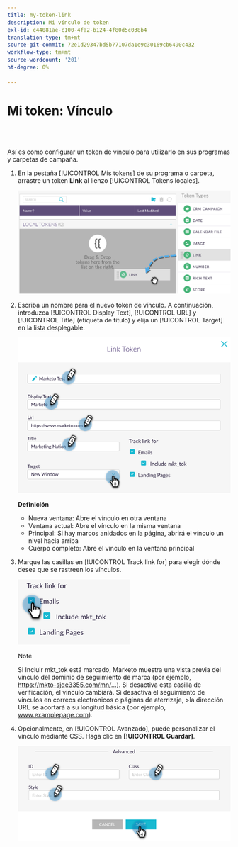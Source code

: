 ```yaml
---
title: my-token-link
description: Mi vínculo de token
exl-id: c44081ae-c100-4fa2-b124-4f80d5c038b4
translation-type: tm+mt
source-git-commit: 72e1d29347bd5b77107da1e9c30169cb6490c432
workflow-type: tm+mt
source-wordcount: '201'
ht-degree: 0%

---
```


# Mi token: Vínculo

<br> 

Así es como configurar un token de vínculo para utilizarlo en sus programas y carpetas de campaña.

1. En la pestaña [!UICONTROL Mis tokens] de su programa o carpeta, arrastre un token **Link** al lienzo [!UICONTROL Tokens locales].

   ![Imagen uno](/help/sky/assets/my-tokens/my-token-link/my-token-link-1.png)

1. Escriba un nombre para el nuevo token de vínculo. A continuación, introduzca [!UICONTROL Display Text], [!UICONTROL URL] y [!UICONTROL Title] (etiqueta de título) y elija un [!UICONTROL Target] en la lista desplegable.

   ![Imagen dos](/help/sky/assets/my-tokens/my-token-link/my-token-link-2.png)

   **Definición**

   * Nueva ventana: Abre el vínculo en otra ventana
   * Ventana actual: Abre el vínculo en la misma ventana
   * Principal: Si hay marcos anidados en la página, abrirá el vínculo un nivel hacia arriba
   * Cuerpo completo: Abre el vínculo en la ventana principal

1. Marque las casillas en [!UICONTROL Track link for] para elegir dónde desea que se rastreen los vínculos.

   ![Imagen tres](/help/sky/assets/my-tokens/my-token-link/my-token-link-3.png)

   >[!NOTE]
   >
   >Si Incluir mkt_tok está marcado, Marketo muestra una vista previa del vínculo del dominio de seguimiento de marca (por ejemplo, https://mkto-sjqe3355.com/mn/...). Si desactiva esta casilla de verificación, el vínculo cambiará. Si desactiva el seguimiento de vínculos en correos electrónicos o páginas de aterrizaje, >la dirección URL se acortará a su longitud básica (por ejemplo, www.examplepage.com).

1. Opcionalmente, en [!UICONTROL Avanzado], puede personalizar el vínculo mediante CSS. Haga clic en **[!UICONTROL Guardar]**.

   ![Imagen Cuatro](/help/sky/assets/my-tokens/my-token-link/my-token-link-4.png)
